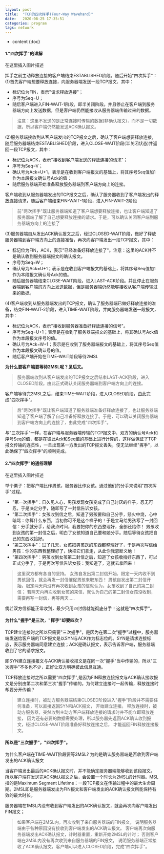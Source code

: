 ```yaml
---
layout: post
title:  "TCP的四次挥手(Four-Way Wavehand)"
date:   2020-08-25 17:35:51
categories: program
tags: network
---
```


* content
{:toc}

#### 1."四次挥手"的详解
在这里插入图片描述

挥手之前主动释放连接的客户端结束ESTABLISHED阶段。随后开始"四次挥手"：
(1)首先客户端想要释放连接，向服务器端发送一段TCP报文，其中：

- 标记位为FIN，表示"请求释放连接"；
- 序号为Seq=U；
- 随后客户端进入FIN-WAIT-1阶段，即半关闭阶段。并且停止在客户端到服务器端方向上发送数据，但是客户端仍然能接收从服务器端传输过来的数据。

> 注意：这里不发送的是正常连接时传输的数据(非确认报文)，而不是一切数据，所以客户端仍然能发送ACK确认报文。

(2)服务器端接收到从客户端发出的TCP报文之后，确认了客户端想要释放连接，随后服务器端结束ESTABLISHED阶段，进入CLOSE-WAIT阶段(半关闭状态)并返回一段TCP报文，其中：

- 标记位为ACK，表示"接收到客户端发送的释放连接的请求"；
- 序号为Seq=V；
- 确认号为Ack=U+1，表示是在收到客户端报文的基础上，将其序号Seq值加1作为本段报文确认号Ack的值；
- 随后服务器端开始准备释放服务器端到客户端方向上的连接。

客户端收到从服务器端发出的TCP报文之后，确认了服务器收到了客户端发出的释放连接请求，随后客户端结束FIN-WAIT-1阶段，进入FIN-WAIT-2阶段

> 前"两次挥手"既让服务器端知道了客户端想要释放连接，也让客户端知道了服务器端了解了自己想要释放连接的请求。于是，可以确认关闭客户端到服务器端方向上的连接了

(3)服务器端自从发出ACK确认报文之后，经过CLOSED-WAIT阶段，做好了释放服务器端到客户端方向上的连接准备，再次向客户端发出一段TCP报文，其中：

- 标记位为FIN，ACK，表示"已经准备好释放连接了"。注意：这里的ACK并不是确认收到服务器端报文的确认报文。
- 序号为Seq=W；
- 确认号为Ack=U+1；表示是在收到客户端报文的基础上，将其序号Seq值加1作为本段报文确认号Ack的值。
- 随后服务器端结束CLOSE-WAIT阶段，进入LAST-ACK阶段。并且停止在服务器端到客户端的方向上发送数据，但是服务器端仍然能够接收从客户端传输过来的数据。

(4)客户端收到从服务器端发出的TCP报文，确认了服务器端已做好释放连接的准备，结束FIN-WAIT-2阶段，进入TIME-WAIT阶段，并向服务器端发送一段报文，其中：

- 标记位为ACK，表示"接收到服务器准备好释放连接的信号"。
- 序号为Seq=U+1；表示是在收到了服务器端报文的基础上，将其确认号Ack值作为本段报文序号的值。
- 确认号为Ack=W+1；表示是在收到了服务器端报文的基础上，将其序号Seq值作为本段报文确认号的值。
- 随后客户端开始在TIME-WAIT阶段等待2MSL

**为什么要客户端要等待2MSL呢？见后文。**

> 服务器端收到从客户端发出的TCP报文之后结束LAST-ACK阶段，进入CLOSED阶段。由此正式确认关闭服务器端到客户端方向上的连接。

客户端等待完2MSL之后，结束TIME-WAIT阶段，进入CLOSED阶段，由此完成"四次挥手"。

> 后"两次挥手"既让客户端知道了服务器端准备好释放连接了，也让服务器端知道了客户端了解了自己准备好释放连接了。于是，可以确认关闭服务器端到客户端方向上的连接了，由此完成"四次挥手"。

与"三次挥手"一样，在客户端与服务器端传输的TCP报文中，双方的确认号Ack和序号Seq的值，都是在彼此Ack和Seq值的基础上进行计算的，这样做保证了TCP报文传输的连贯性，一旦出现某一方发出的TCP报文丢失，便无法继续"挥手"，以此确保了"四次挥手"的顺利完成。

#### 2."四次挥手"的通俗理解
在这里插入图片描述

举个栗子：把客户端比作男孩，服务器比作女孩。通过他们的分手来说明"四次挥手"过程。

- "第一次挥手"：日久见人心，男孩发现女孩变成了自己讨厌的样子，忍无可忍，于是决定分手，随即写了一封信告诉女孩。
- "第二次挥手"：女孩收到信之后，知道了男孩要和自己分手，怒火中烧，心中暗骂：你算什么东西，当初你可不是这个样子的！于是立马给男孩写了一封回信：分手就分手，给我点时间，我要把你的东西整理好，全部还给你！
男孩收到女孩的第一封信之后，明白了女孩知道自己要和她分手。随后等待女孩把自己的东西收拾好。
- "第三次挥手"：过了几天，女孩把男孩送的东西都整理好了，于是再次写信给男孩：你的东西我整理好了，快把它们拿走，从此你我恩断义绝！
- "第四次挥手"：男孩收到女孩第二封信之后，知道了女孩收拾好东西了，可以正式分手了，于是再次写信告诉女孩：我知道了，这就去拿回来！

> 这里双方都有各自的坚持。
> 女孩自发出第二封信开始，限定一天内收不到男孩回信，就会再发一封信催促男孩来取东西！
> 男孩自发出第二封信开始，限定两天内没有再次收到女孩的信就认为，女孩收到了自己的第二封信；
> 若两天内再次收到女孩的来信，就认为自己的第二封信女孩没收到，需要再写一封信，再等两天…..

倘若双方信都能正常收到，最少只用四封信就能彻底分手！这就是"四次挥手"。

#### 为什么"握手"是三次，"挥手"却要四次？

TCP建立连接时之所以只需要"三次握手"，是因为在第二次"握手"过程中，服务器端发送给客户端的TCP报文是以SYN与ACK作为标志位的。SYN是请求连接标志，表示服务器端同意建立连接；ACK是确认报文，表示告诉客户端，服务器端收到了它的请求报文。

即SYN建立连接报文与ACK确认接收报文是在同一次"握手"当中传输的，所以"三次握手"不多也不少，正好让双方明确彼此信息互通。

TCP释放连接时之所以需要"四次挥手",是因为FIN释放连接报文与ACK确认接收报文是分别由第二次和第三次"握手"传输的。为何建立连接时一起传输，释放连接时却要分开传输？

> 建立连接时，被动方服务器端结束CLOSED阶段进入"握手"阶段并不需要任何准备，可以直接返回SYN和ACK报文，
> 开始建立连接。
> 释放连接时，被动方服务器，突然收到主动方客户端释放连接的请求时并不能立即释放连接，
> 因为还有必要的数据需要处理，所以服务器先返回ACK确认收到报文，经过CLOSE-WAIT阶段准备好释放连接之后，
> 才能返回FIN释放连接报文。

#### 所以是"三次握手"，"四次挥手"。

为什么客户端在TIME-WAIT阶段要等2MSL?
为的是确认服务器端是否收到客户端发出的ACK确认报文

当客户端发出最后的ACK确认报文时，并不能确定服务器端能够收到该段报文。所以客户端在发送完ACK确认报文之后，会设置一个时长为2MSL的计时器。MSL指的是Maximum Segment Lifetime：一段TCP报文在传输过程中的最大生命周期。2MSL即是服务器端发出为FIN报文和客户端发出的ACK确认报文所能保持有效的最大时长。

服务器端在1MSL内没有收到客户端发出的ACK确认报文，就会再次向客户端发出FIN报文；

> 如果客户端在2MSL内，再次收到了来自服务器端的FIN报文，
> 说明服务器端由于各种原因没有接收到客户端发出的ACK确认报文。
> 客户端再次向服务器端发出ACK确认报文，计时器重置，重新开始2MSL的计时；
> 否则客户端在2MSL内没有再次收到来自服务器端的FIN报文，
> 说明服务器端正常接收了ACK确认报文，客户端可以进入CLOSED阶段，完成"四次挥手"。